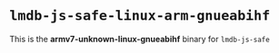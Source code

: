 # `lmdb-js-safe-linux-arm-gnueabihf`

This is the **armv7-unknown-linux-gnueabihf** binary for `lmdb-js-safe`
